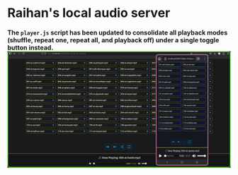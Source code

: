 # Raihan's local audio server

**The `player.js` script has been updated to consolidate all playback modes (shuffle, repeat one, repeat all, and playback off) under a single toggle button instead.**
![Tangkap Layar](2025-06-19_095702.jpg)

